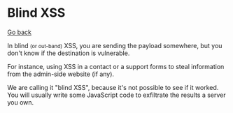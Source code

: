 # Blind XSS

[Go back](../xss.md)

<div class="row row-cols-md-2"><div>

In blind <small>(or out-band)</small> XSS, you are sending the payload somewhere, but you don't know if the destination is vulnerable.

For instance, using XSS in a contact or a support forms to steal information from the admin-side website (if any).

We are calling it "blind XSS", because it's not possible to see if it worked. You will usually write some JavaScript code to exfiltrate the results a server you own.
</div><div>
</div></div>